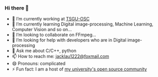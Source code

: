 ### Hi there 👋



- 🔭 I’m currently working at [TSGU-OSC](https://osc.tsguas.cn)
- 🌱 I’m currently learning Digital image-processing, Machine Learning, Computer Vision and so on...
- 👯 I’m looking to collaborate on FFmpeg...
- 🤔 I’m looking for help with developers who are in Digital image-processing
- 💬 Ask me about C/C++, python
- 📫 How to reach me: jacklau1222@foxmail.com
- 😄 Pronouns: complicated
- ⚡ Fun fact: I am a host of [my university's open source community](https://github.com/TSGU-OSC)    

